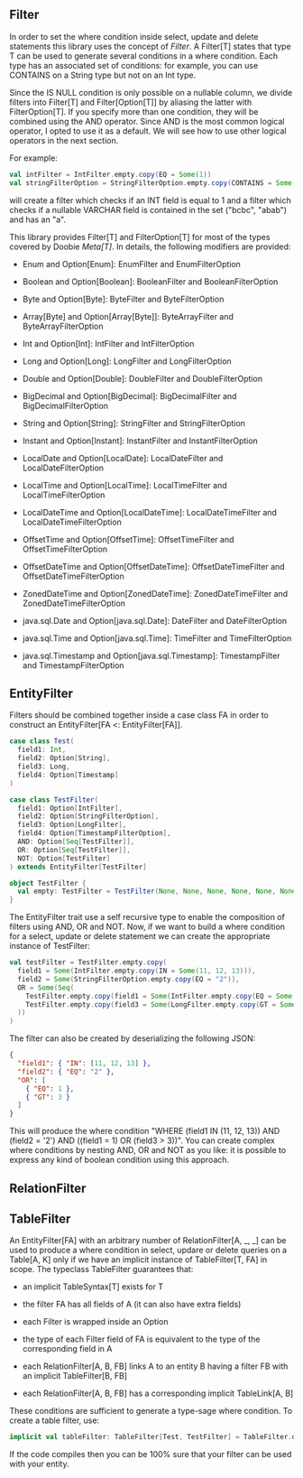 ## Filter

In order to set the where condition inside select, update and delete statements this library uses the concept of 
*Filter*. A Filter[T] states that type T can be used to generate several conditions in a where condition. Each type
has an associated set of conditions: for example, you can use CONTAINS on a String type but not on an Int type.

Since the IS NULL condition is only possible on a nullable column, we divide filters into Filter[T] and 
Filter[Option[T]] by aliasing the latter with FilterOption[T]. If you specify more than one condition, they will be
combined using the AND operator. Since AND is the most common logical operator, I opted to use it as a default. We
will see how to use other logical operators in the next section.

For example:

```scala
val intFilter = IntFilter.empty.copy(EQ = Some(1))
val stringFilterOption = StringFilterOption.empty.copy(CONTAINS = Some("a"), IN = Some(Seq("bcbc", "abab")))
``` 
will create a filter which checks if an INT field is equal to 1 and a filter which checks if a nullable VARCHAR field
is contained in the set ("bcbc", "abab") and has an "a".

This library provides Filter[T] and FilterOption[T] for most of the types covered by Doobie *Meta[T]*. In details, the
following modifiers are provided:

- Enum and Option[Enum]: EnumFilter and EnumFilterOption

- Boolean and Option[Boolean]: BooleanFilter and BooleanFilterOption

- Byte and Option[Byte]: ByteFilter and ByteFilterOption

- Array[Byte] and Option[Array[Byte]]: ByteArrayFilter and ByteArrayFilterOption

- Int and Option[Int]: IntFilter and IntFilterOption

- Long and Option[Long]: LongFilter and LongFilterOption

- Double and Option[Double]: DoubleFilter and DoubleFilterOption

- BigDecimal and Option[BigDecimal]: BigDecimalFilter and BigDecimalFilterOption

- String and Option[String]: StringFilter and StringFilterOption

- Instant and Option[Instant]: InstantFilter and InstantFilterOption

- LocalDate and Option[LocalDate]: LocalDateFilter and LocalDateFilterOption

- LocalTime and Option[LocalTime]: LocalTimeFilter and LocalTimeFilterOption

- LocalDateTime and Option[LocalDateTime]: LocalDateTimeFilter and LocalDateTimeFilterOption

- OffsetTime and Option[OffsetTime]: OffsetTimeFilter and OffsetTimeFilterOption

- OffsetDateTime and Option[OffsetDateTime]: OffsetDateTimeFilter and OffsetDateTimeFilterOption

- ZonedDateTime and Option[ZonedDateTime]: ZonedDateTimeFilter and ZonedDateTimeFilterOption

- java.sql.Date and Option[java.sql.Date]: DateFilter and DateFilterOption

- java.sql.Time and Option[java.sql.Time]: TimeFilter and TimeFilterOption

- java.sql.Timestamp and Option[java.sql.Timestamp]: TimestampFilter and TimestampFilterOption

## EntityFilter

Filters should be combined together inside a case class FA in order to construct an EntityFilter[FA <: EntityFilter[FA]].

```scala
case class Test(
  field1: Int,
  field2: Option[String],
  field3: Long,
  field4: Option[Timestamp]
)

case class TestFilter(
  field1: Option[IntFilter],
  field2: Option[StringFilterOption],
  field3: Option[LongFilter],
  field4: Option[TimestampFilterOption],
  AND: Option[Seq[TestFilter]],
  OR: Option[Seq[TestFilter]],
  NOT: Option[TestFilter]
) extends EntityFilter[TestFilter]

object TestFilter {
  val empty: TestFilter = TestFilter(None, None, None, None, None, None, None)
}
```

The EntityFilter trait use a self recursive type to enable the composition of filters using AND, OR and NOT. Now, if
we want to build a where condition for a select, update or delete statement we can create the appropriate instance
of TestFilter:

```scala
val testFilter = TestFilter.empty.copy(
  field1 = Some(IntFilter.empty.copy(IN = Some(11, 12, 13))),
  field2 = Some(StringFilterOption.empty.copy(EQ = "2")),
  OR = Some(Seq(
    TestFilter.empty.copy(field1 = Some(IntFilter.empty.copy(EQ = Some(1)))),
    TestFilter.empty.copy(field3 = Some(LongFilter.empty.copy(GT = Some(3))))
  ))
)
```

The filter can also be created by deserializing the following JSON:

```json
{
  "field1": { "IN": [11, 12, 13] },
  "field2": { "EQ": "2" },
  "OR": [
    { "EQ": 1 },
    { "GT": 3 }
  ] 
}
``` 

This will produce the where condition 
"WHERE (field1 IN (11, 12, 13)) AND (field2 = '2') AND ((field1 = 1) OR (field3 > 3))".
You can create complex where conditions by nesting AND, OR and NOT as you like: it is possible to express any kind of
boolean condition using this approach.

## RelationFilter

## TableFilter

An EntityFilter[FA] with an arbitrary number of RelationFilter[A, _, _] can be used to produce a where condition in select, updare or delete queries on a Table[A, K] only
if we have an implicit instance of TableFilter[T, FA] in scope. The typeclass TableFilter guarantees that:

- an implicit TableSyntax[T] exists for T

- the filter FA has all fields of A (it can also have extra fields)

- each Filter is wrapped inside an Option

- the type of each Filter field of FA is equivalent to the type of the corresponding field in A

- each RelationFilter[A, B, FB] links A to an entity B having a filter FB with an implicit TableFilter[B, FB]

- each RelationFilter[A, B, FB] has a corresponding implicit TableLink[A, B]

These conditions are sufficient to generate a type-sage where condition. To create a table filter, use:

```scala
implicit val tableFilter: TableFilter[Test, TestFilter] = TableFilter.derive[Test, TestFilter]()
```

If the code compiles then you can be 100% sure that your filter can be used with your entity.
